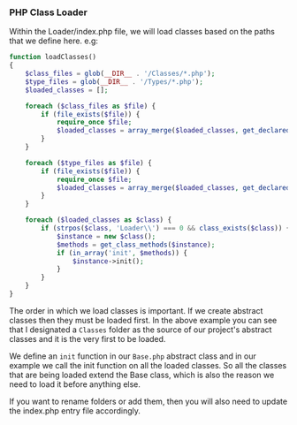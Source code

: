 ### PHP Class Loader

Within the Loader/index.php file, we will load classes based on the paths that we define here.
e.g:
```php
function loadClasses()
{
	$class_files = glob(__DIR__ . '/Classes/*.php');
	$type_files = glob(__DIR__ . '/Types/*.php');
	$loaded_classes = [];

	foreach ($class_files as $file) {
		if (file_exists($file)) {
			require_once $file;
			$loaded_classes = array_merge($loaded_classes, get_declared_classes());
		}
	}

	foreach ($type_files as $file) {
		if (file_exists($file)) {
			require_once $file;
			$loaded_classes = array_merge($loaded_classes, get_declared_classes());
		}
	}

	foreach ($loaded_classes as $class) {
		if (strpos($class, 'Loader\\') === 0 && class_exists($class)) {
			$instance = new $class();
			$methods = get_class_methods($instance);
			if (in_array('init', $methods)) {
				$instance->init();
			}
		}
	}
}
```

The order in which we load classes is important. If we create abstract classes then they must be loaded first. In the above example you can see that I designated a ```Classes``` folder as the source of our project's abstract classes and it is the very first to be loaded.

We define an ```init``` function in our ```Base.php``` abstract class and in our example we call the init function on all the loaded classes. So all the classes that are being loaded extend the Base class, which is also the reason we need to load it before anything else.

If you want to rename folders or add them, then you will also need to update the index.php entry file accordingly.